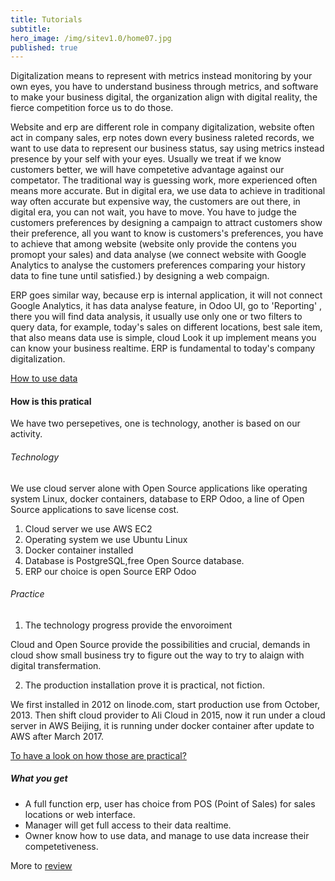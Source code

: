 ```yaml
---
title: Tutorials
subtitle: 
hero_image: /img/sitev1.0/home07.jpg
published: true
---
```

<!-- callouts: home_callouts -->

Digitalization means to represent with metrics instead monitoring by your own eyes, you have to understand business through metrics, and software to make your business digital, the organization align with digital reality, the fierce competition force us to do those.

Website and erp are different role in company digitalization, website often act in company sales, erp notes down every business raleted records,  we want to use data to represent our business status, say using metrics instead presence by your self with your eyes. Usually we treat if we know customers better, we will have competetive advantage against our competator. The traditional way is guessing work, more experienced often means more accurate. But in digital era, we use data to achieve in traditional way often accurate but expensive way, the customers are out there, in digital era, you can not wait, you have to move. You have to judge the customers preferences by designing a campaign to attract customers show their preference, all you want to know is customers's preferences, you have to achieve that among website (website only provide the contens you promopt your sales) and data analyse (we connect website with Google Analytics to analyse the customers preferences comparing your history data to fine tune until satisfied.) by designing a web compaign.

ERP goes similar way, because erp is internal application, it will not connect Google Analytics, it has data analyse feature, in Odoo UI, go to 'Reporting' , there you will find data analysis, it usually use only one or two filters to query data, for example, today's sales on different locations, best sale item, that also means data use is simple,  cloud Look it up implement means you can know your business realtime. ERP is fundamental to today's company digitalization.

[How to use data](/tutorials/en/use-data/)

#### How is this pratical

We have two persepetives, one is technology, another is based on our activity.

###### Technology

We use cloud server alone with Open Source applications like operating system Linux, docker containers, database to ERP Odoo, a line of Open Source applications to save license cost.

1. Cloud server we use AWS EC2
2. Operating system we use Ubuntu Linux
3. Docker container installed
4. Database is PostgreSQL,free Open Source database.
5. ERP our choice  is open Source ERP Odoo 

###### Practice

1. The technology progress provide the envoroiment

Cloud and Open Source provide the possibilities and  crucial, demands in cloud show small business try to figure out the way to try to alaign with digital transfermation. 

2. The production installation prove it is practical, not fiction. 

We first installed in 2012 on linode.com, start production use from October, 2013. Then shift cloud provider to Ali Cloud in 2015, now it run under a cloud server in AWS Beijing, it is running under docker container after update to AWS after March 2017.

[To have a look on how those are practical?](/tutorials/en/data-practical/)

##### What you get

- A full function erp, user has choice from POS (Point of Sales) for sales locations or web interface.
- Manager will get full access to their data realtime.
- Owner know how to use data, and manage to use data increase their competetiveness.

 More to [review](/erp-demo/)

